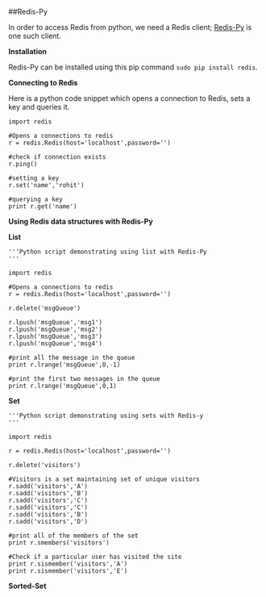 ##Redis-Py 

In order to access Redis from python, we need a Redis client; [Redis-Py](https://github.com/andymccurdy/redis-py/) is one such client.

__Installation__

Redis-Py can be installed using this pip command `sudo pip install redis`.

__Connecting to Redis__

Here is a python code snippet which opens a connection to Redis, sets a key and queries it.

```
import redis

#Opens a connections to redis
r = redis.Redis(host='localhost',password='')

#check if connection exists
r.ping()

#setting a key 
r.set('name','rohit') 

#querying a key
print r.get('name')

```

__Using Redis data structures with Redis-Py__

__List__
```
'''Python script demonstrating using list with Redis-Py
'''
 
import redis

#Opens a connections to redis
r = redis.Redis(host='localhost',password='')

r.delete('msgQueue')

r.lpush('msgQueue','msg1')
r.lpush('msgQueue','msg2')
r.lpush('msgQueue','msg3')
r.lpush('msgQueue','msg4')

#print all the message in the queue
print r.lrange('msgQueue',0,-1)

#print the first two messages in the queue
print r.lrange('msgQueue',0,1)

```
__Set__
```
'''Python script demonstrating using sets with Redis-y
'''
 
import redis

r = redis.Redis(host='localhost',password='')

r.delete('visitors')

#Visitors is a set maintaining set of unique visitors
r.sadd('visitors','A')
r.sadd('visitors','B')
r.sadd('visitors','C')
r.sadd('visitors','C')
r.sadd('visitors','B')
r.sadd('visitors','D')

#print all of the members of the set
print r.smembers('visitors')

#Check if a particular user has visited the site
print r.sismember('visitors','A')
print r.sismember('visitors','E')
```

__Sorted-Set__